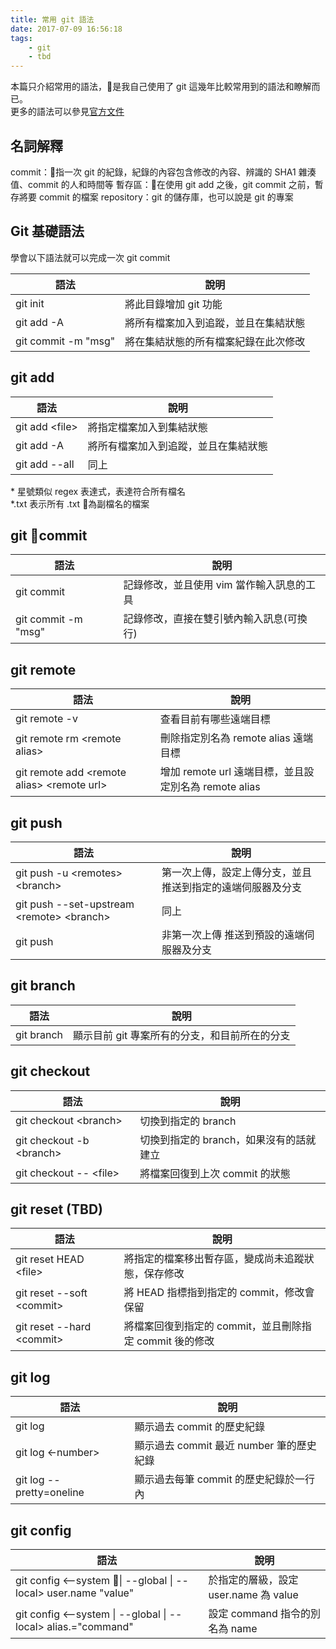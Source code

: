 ```yaml
---
title: 常用 git 語法
date: 2017-07-09 16:56:18
tags:
    - git
    - tbd
---
```


本篇只介紹常用的語法，是我自己使用了 git 這幾年比較常用到的語法和瞭解而已。  
更多的語法可以參見[官方文件](https://git-scm.com/docs)

<!--more-->

## 名詞解釋

commit：指一次 git 的紀錄，紀錄的內容包含修改的內容、辨識的 SHA1 雜湊值、commit 的人和時間等
暫存區：在使用 git add 之後，git commit 之前，暫存將要 commit 的檔案
repository：git 的儲存庫，也可以說是 git 的專案

## Git 基礎語法

學會以下語法就可以完成一次 git commit  

| 語法                | 說明                                 |
|---------------------|--------------------------------------|
| git init            | 將此目錄增加 git 功能                |
| git add -A          | 將所有檔案加入到追蹤，並且在集結狀態 |
| git commit -m "msg" | 將在集結狀態的所有檔案紀錄在此次修改 |

## git add

| 語法           | 說明                                 |
|----------------|--------------------------------------|
| git add <file&gt; | 將指定檔案加入到集結狀態             |
| git add -A     | 將所有檔案加入到追蹤，並且在集結狀態 |
| git add \-\-all  | 同上                                 |

&ast; 星號類似 regex 表達式，表達符合所有檔名  
&ast;.txt 表示所有 .txt 為副檔名的檔案  

## git commit

| 語法                | 說明                                      |
|---------------------|-------------------------------------------|
| git commit          | 記錄修改，並且使用 vim 當作輸入訊息的工具 |
| git commit -m "msg" | 記錄修改，直接在雙引號內輸入訊息(可換行)  |  

## git remote

| 語法                | 說明                                      |
|---------------------|-------------------------------------------|
| git remote -v       | 查看目前有哪些遠端目標 |
| git remote rm <remote alias&gt; | 刪除指定別名為 remote alias 遠端目標 |
| git remote add <remote alias&gt; <remote url&gt; | 增加 remote url 遠端目標，並且設定別名為 remote alias |

## git push

| 語法                                  | 說明                         |
|---------------------------------------|------------------------------|
| git push -u <remotes&gt; <branch&gt; | 第一次上傳，設定上傳分支，並且推送到指定的遠端伺服器及分支 |
| git push --set-upstream <remote&gt; <branch&gt;| 同上|
| git push                              | 非第一次上傳 推送到預設的遠端伺服器及分支 |

## git branch

| 語法       | 說明                                          |
|------------|-----------------------------------------------|
| git branch | 顯示目前 git 專案所有的分支，和目前所在的分支 |

## git checkout

| 語法                     | 說明                                    |
|--------------------------|-----------------------------------------|
| git checkout <branch&gt;    | 切換到指定的 branch                     |
| git checkout -b <branch&gt; | 切換到指定的 branch，如果沒有的話就建立 |
| git checkout \-\- <file&gt;   | 將檔案回復到上次 commit 的狀態          |

## git reset (TBD)

| 語法                           | 說明                                                    |
|--------------------------------|---------------------------------------------------------|
| git reset HEAD <file&gt;     | 將指定的檔案移出暫存區，變成尚未追蹤狀態，保存修改      |
| git reset \-\-soft <commit&gt; | 將 HEAD 指標指到指定的 commit，修改會保留               |
| git reset \-\-hard <commit&gt; | 將檔案回復到指定的 commit，並且刪除指定 commit 後的修改 |

## git log

| 語法                     | 說明                                     |
|--------------------------|------------------------------------------|
| git log                  | 顯示過去 commit 的歷史紀錄               |
| git log <-number&gt;        | 顯示過去 commit 最近 number 筆的歷史紀錄 |
| git log \-\-pretty=oneline | 顯示過去每筆 commit 的歷史紀錄於一行內   |

## git config

| 語法                                                               | 說明                                  |
|-------------------------------------------------------------------|---------------------------------------|
| git config <\-\-system &#124; \-\-global &#124; \-\-local> user.name "value"      | 於指定的層級，設定 user.name 為 value |
| git config <\-\-system &#124; \-\-global &#124; \-\-local> alias.<name>="command" | 設定 command 指令的別名為 name        |
